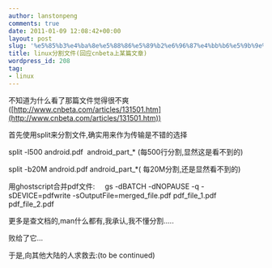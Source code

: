 ```yaml
---
author: lanstonpeng
comments: true
date: 2011-01-09 12:08:42+00:00
layout: post
slug: '%e5%85%b3%e4%ba%8e%e5%88%86%e5%89%b2%e6%96%87%e4%bb%b6%e5%9b%9e%e5%ba%94cnbeta%e4%b8%8a%e6%9f%90%e7%af%87%e6%96%87%e7%ab%a0'
title: linux分割文件(回应cnbeta上某篇文章)
wordpress_id: 208
tag:
- linux
---
```


不知道为什么看了那篇文件觉得很不爽([http://www.cnbeta.com/articles/131501.htm](http://www.cnbeta.com/articles/131501.htm))

首先使用split来分割文件,确实用来作为传输是不错的选择

split -l500 android.pdf  android_part_* (每500行分割,显然这是看不到的)

split -b20M android.pdf android_part_*( 每20M分割,还是显然看不到的)

用ghostscript合并pdf文件:     gs -dBATCH -dNOPAUSE -q -sDEVICE=pdfwrite -sOutputFile=merged_file.pdf pdf_file_1.pdf pdf_file_2.pdf

更多是查文档的,man什么都有,我承认,我不懂分割.....

败给了它...

于是,向其他大陆的人求救去:(to be continued)
